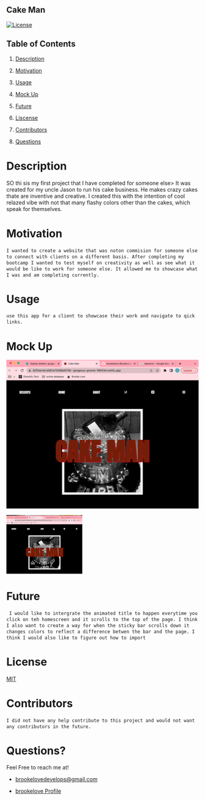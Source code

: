 ## Cake Man

[![License](https://img.shields.io/badge/License-MIT-lightblue.svg)](https://www.boost.org/LICENSE_1_0.txt)

## Table of Contents

1. [Description](#descript)

2. [Motivation](#motivation)

3. [Usage](#usage)

4. [Mock Up](#mock-up)

5. [Future](#future)

6. [Liscense](#license)

7. [Contributors](#contributors)

8. [Questions](#questions)

# Description

SO thi sis my first project that I have completed for someone else> It was created for my uncle Jason to run his cake business. He makes crazy cakes thate are inventive and creative. I created this with the intention of cool relazed vibe with not that many flashy colors other than the cakes, which speak for themselves.

# Motivation

    I wanted to create a website that was noton commision for someone else to connect with clients on a different basis. After completing my bootcamp I wanted to test myself on creativity as well as see what it would be like to work for someone else. It allowed me to showcase what I was and am completing currently.

# Usage

    use this app for a client to showcase their work and navigate to qick links.

# Mock Up

![Image of Cake Man](./screenShots/cakeManWeb.png)

![Gif of Cake Man](./screenShots/cakeManVideo.gif)

# Future

     I would like to intergrate the animated title to happen everytime you click on teh homescreen and it scrolls to the top of the page. I think I also want to create a way for when the sticky bar scrolls down it changes colors to reflect a difference betwen the bar and the page. I think I would also like to figure out how to import 

# License

[MIT](./LICENSE)

# Contributors

    I did not have any help contribute to this project and would not want any contributors in the future.

# Questions?

Feel Free to reach me at!

- [brookelovedevelops@gmail.com](brookelovedevelops@gmail.com)

- [brookelove Profile](!https://github.com/brookelove)
